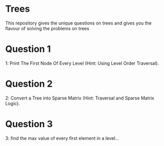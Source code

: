 # Trees
This repository gives the unique questions on trees and gives you the flavour of solving the problems on trees <br/>
# Question 1
1: Print The First Node Of Every Level (Hint: Using Level Order Traversal). <br/>
# Question 2
2: Convert a Tree into Sparse Matrix (Hint: Traversal and Sparse Matrix Logic). <br/>
# Question 3
3: find the max value of every first element in a level...</br> 
